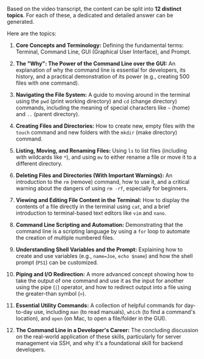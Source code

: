 Based on the video transcript, the content can be split into **12 distinct topics**. For each of these, a dedicated and detailed answer can be generated.

Here are the topics:

1. **Core Concepts and Terminology:** Defining the fundamental terms: Terminal, Command Line, GUI (Graphical User Interface), and Prompt.
    
2. **The "Why": The Power of the Command Line over the GUI:** An explanation of why the command line is essential for developers, its history, and a practical demonstration of its power (e.g., creating 500 files with one command).
    
3. **Navigating the File System:** A guide to moving around in the terminal using the `pwd` (print working directory) and `cd` (change directory) commands, including the meaning of special characters like `~` (home) and `..` (parent directory).
    
4. **Creating Files and Directories:** How to create new, empty files with the `touch` command and new folders with the `mkdir` (make directory) command.
    
5. **Listing, Moving, and Renaming Files:** Using `ls` to list files (including with wildcards like `*`), and using `mv` to either rename a file or move it to a different directory.
    
6. **Deleting Files and Directories (With Important Warnings):** An introduction to the `rm` (remove) command, how to use it, and a critical warning about the dangers of using `rm -rf`, especially for beginners.
    
7. **Viewing and Editing File Content in the Terminal:** How to display the contents of a file directly in the terminal using `cat`, and a brief introduction to terminal-based text editors like `vim` and `nano`.
    
8. **Command Line Scripting and Automation:** Demonstrating that the command line is a scripting language by using a `for` loop to automate the creation of multiple numbered files.
    
9. **Understanding Shell Variables and the Prompt:** Explaining how to create and use variables (e.g., `name=Joe`, `echo $name`) and how the shell prompt (`PS1`) can be customized.
    
10. **Piping and I/O Redirection:** A more advanced concept showing how to take the output of one command and use it as the input for another using the pipe (`|`) operator, and how to redirect output into a file using the greater-than symbol (`>`).
    
11. **Essential Utility Commands:** A collection of helpful commands for day-to-day use, including `man` (to read manuals), `which` (to find a command's location), and `open` (on Mac, to open a file/folder in the GUI).
    
12. **The Command Line in a Developer's Career:** The concluding discussion on the real-world application of these skills, particularly for server management via SSH, and why it's a foundational skill for backend developers.